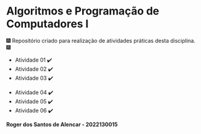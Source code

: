 # Algoritmos e Programação de Computadores I

:fireworks: Repositório criado para realização de atividades práticas desta disciplina. :fireworks:  

* Atividade 01 :heavy_check_mark:  
* Atividade 02 :heavy_check_mark:   
* Atividade 03 :heavy_check_mark:  
- Atividade 04 :heavy_check_mark:
- Atividade 05 :heavy_check_mark:
- Atividade 06 :heavy_check_mark:

**Roger dos Santos de Alencar - 2022130015**

